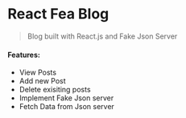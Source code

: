 # React Fea Blog
> Blog built with React.js and Fake Json Server

#### Features:
- View Posts
- Add new Post
- Delete exisiting posts
- Implement Fake Json server
- Fetch Data from Json server

